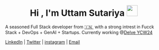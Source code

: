 <h1 align="center">Hi , I'm Uttam Sutariya <img src="https://media.giphy.com/media/hvRJCLFzcasrR4ia7z/giphy.gif" width="35"></h1>

A seasoned Full Stack developer from [🇮🇳 ](https://en.wikipedia.org/wiki/India)&nbsp;with a strong intrest in Fucck Stack + DevOps + GenAI + Startups. Currently working @[Delve YCW24](https://www.delve.co/)

[LinkedIn](https://www.linkedin.com/in/uttam-sutariya/) | [Twitter](https://twitter.com/uttam_sutariya_) | [instagram](https://www.instagram.com/uttam_1712_/) | [Email](mailto:uttamsutariya.dev@gmail.com)
